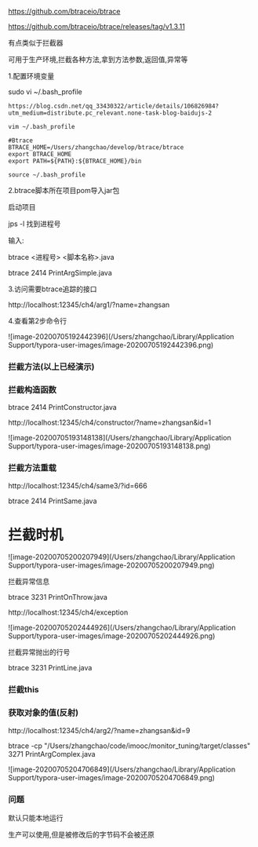 https://github.com/btraceio/btrace

https://github.com/btraceio/btrace/releases/tag/v1.3.11



有点类似于拦截器

可用于生产环境,拦截各种方法,拿到方法参数,返回值,异常等

1.配置环境变量

sudo vi ~/.bash_profile

```
https://blog.csdn.net/qq_33430322/article/details/106826984?utm_medium=distribute.pc_relevant.none-task-blog-baidujs-2

vim ~/.bash_profile

#Btrace
BTRACE_HOME=/Users/zhangchao/develop/btrace/btrace
export BTRACE_HOME
export PATH=${PATH}:${BTRACE_HOME}/bin

source ~/.bash_profile
```

2.btrace脚本所在项目pom导入jar包

启动项目

jps -l 找到进程号

输入:

btrace <进程号> <脚本名称>.java

btrace 2414 PrintArgSimple.java



3.访问需要btrace追踪的接口

http://localhost:12345/ch4/arg1/?name=zhangsan



4.查看第2步命令行

![image-20200705192442396](/Users/zhangchao/Library/Application Support/typora-user-images/image-20200705192442396.png)



### 拦截方法(以上已经演示)



### 拦截构造函数

btrace 2414 PrintConstructor.java

 http://localhost:12345/ch4/constructor/?name=zhangsan&id=1

![image-20200705193148138](/Users/zhangchao/Library/Application Support/typora-user-images/image-20200705193148138.png)



### 拦截方法重载

http://localhost:12345/ch4/same3/?id=666

btrace 2414 PrintSame.java





# 拦截时机

![image-20200705200207949](/Users/zhangchao/Library/Application Support/typora-user-images/image-20200705200207949.png)



拦截异常信息

btrace 3231 PrintOnThrow.java

http://localhost:12345/ch4/exception





![image-20200705202444926](/Users/zhangchao/Library/Application Support/typora-user-images/image-20200705202444926.png)



拦截异常抛出的行号

btrace 3231 PrintLine.java



### 拦截this



### 获取对象的值(反射)

http://localhost:12345/ch4/arg2/?name=zhangsan&id=9

btrace -cp "/Users/zhangchao/code/imooc/monitor_tuning/target/classes" 3271 PrintArgComplex.java

![image-20200705204706849](/Users/zhangchao/Library/Application Support/typora-user-images/image-20200705204706849.png)





### 问题

默认只能本地运行

生产可以使用,但是被修改后的字节码不会被还原

